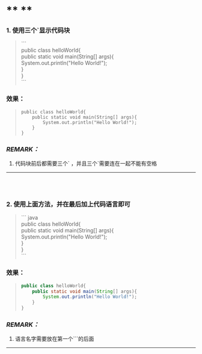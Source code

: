 # **  **

### 1. 使用三个`显示代码块

> \```  
> public class helloWorld{  
>     public static void main(String[] args){  
>         System.out.println("Hello World!");  
>     }     
>}  
> \```

### 效果：

> ```  
> public class helloWorld{  
>     public static void main(String[] args){  
>         System.out.println("Hello World!");  
>     }     
>}  
> ```

### *REMARK：*
1. 代码块前后都需要三个\` ，并且三个`需要连在一起不能有空格

---------
<br><br>


### 2. 使用上面方法，并在最后加上代码语言即可

> \```  java  
> public class helloWorld{  
>     public static void main(String[] args){  
>         System.out.println("Hello World!");  
>     }     
>}  
> \```

### 效果：

> ``` java 
> public class helloWorld{  
>     public static void main(String[] args){  
>         System.out.println("Hello World!");  
>     }     
>}  
> ```

### *REMARK：*
1. 语言名字需要放在第一个\```的后面

---------
<br><br>
